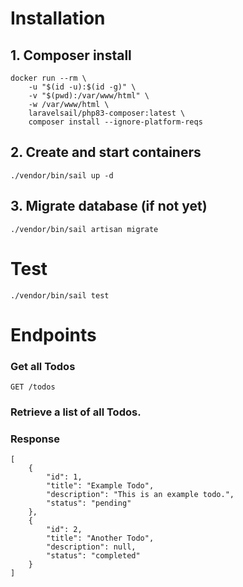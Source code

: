 # Installation

## 1. Composer install

```
docker run --rm \
    -u "$(id -u):$(id -g)" \
    -v "$(pwd):/var/www/html" \
    -w /var/www/html \
    laravelsail/php83-composer:latest \
    composer install --ignore-platform-reqs
```

## 2. Create and start containers

``` ./vendor/bin/sail up -d ```

## 3. Migrate database (if not yet)

``` ./vendor/bin/sail artisan migrate ```

# Test

``` ./vendor/bin/sail test ```


# Endpoints


### Get all Todos

``` GET /todos ```

### Retrieve a list of all Todos.

### Response
```
[
    {
        "id": 1,
        "title": "Example Todo",
        "description": "This is an example todo.",
        "status": "pending"
    },
    {
        "id": 2,
        "title": "Another Todo",
        "description": null,
        "status": "completed"
    }
]
